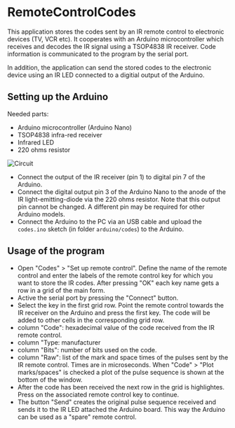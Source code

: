 # RemoteControlCodes
This application stores the codes sent by an IR remote control to electronic devices (TV, VCR etc). It cooperates with an Arduino microcontroller which receives and decodes the IR signal using a TSOP4838 IR receiver. Code information is communicated to the program by the serial port.

In addition, the application can send the stored codes to the electronic device using an IR LED connected to a digitial output of the Arduino.

## Setting up the Arduino ##
Needed parts:
* Arduino microcontroller (Arduino Nano)
* TSOP4838 infra-red receiver
* Infrared LED
* 220 ohms resistor

![Circuit
](https://github.com/wp-xyz/RemoteControlCodes/blob/master/arduino/arduino%20circuit/circuit.png)

* Connect the output of the IR receiver (pin 1) to digital pin 7 of the Arduino.
* Connect the digital output pin 3 of the Arduino Nano to the anode of the IR light-emitting-diode via the 220 ohms resistor. Note that this output pin cannot be changed. A different pin may be required for other Arduino models.
* Connect the Arduino to the PC via an USB cable and upload the `codes.ino` sketch (in folder `arduino/codes`) to the Arduino.

## Usage of the program
* Open "Codes" > "Set up remote control". Define the name of the remote control and enter the labels of the remote control key
for which you want to store the IR codes. After pressing "OK" each key name gets a row in a grid of the main form.
* Active the serial port by pressing the "Connect" button.
* Select the key in the first grid row. Point the remote control towards the IR receiver on the Arduino and press the first key. The code will be added to other cells in the corresponding grid row.
 * column "Code": hexadecimal value of the code received from the IR remote control.
 * column "Type: manufacturer
 * column "Bits": number of bits used on the code. 
 * column "Raw": list of the mark and space times of the pulses sent by the IR remote control. Times are in microseconds. When "Code" > "Plot marks/spaces" is checked a plot of the pulse sequence is shown at the bottom of the window.
* After the code has been received the next row in the grid is highlightes. Press on the associated remote control key to continue.
* The button "Send" creates the original pulse sequence received and sends it to the IR LED attached the Arduino board. This way the Arduino can be used as a "spare" remote control.
